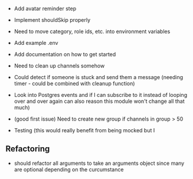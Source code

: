 - Add avatar reminder step
- Implement shouldSkip properly
- Need to move category, role ids, etc. into environment
  variables
- Add example .env 
- Add documentation on how to get started

- Need to clean up channels somehow
- Could detect if someone is stuck and send them a message
  (needing timer - could be combined with cleanup function)
- Look into Postgres events and if I can subscribe to it
  instead of looping over and over again
  can also reason this module won't change all that much)

- (good first issue) Need to create new group if channels in group > 50

- Testing (this would really benefit from being mocked but I


## Refactoring
- should refactor all arguments to take an arguments object
  since many are optional depending on the curcumstance

